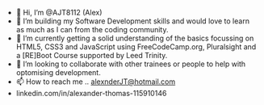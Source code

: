 - 👋 Hi, I’m @AJT8112 (Alex)
- 👀 I’m building my Software Development skills and would love to learn as much as I can from the coding community.
- 🌱 I’m currently getting a solid understanding of the basics focussing on HTML5, CSS3 and JavaScript using FreeCodeCamp.org, Pluralsight and a [RE]Boot Course supported by Leed Trinity.
- 💞️ I’m looking to collaborate with other trainees or people to help with optomising development.
- 📫 How to reach me .. alexnderJT@hotmail.com
- linkedin.com/in/alexander-thomas-115910146

<!---
AJT8112/AJT8112 is a ✨ special ✨ repository because its `README.md` (this file) appears on your GitHub profile.
You can click the Preview link to take a look at your changes.
--->

